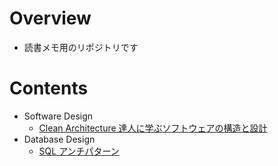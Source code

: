 # Overview

- 読書メモ用のリポジトリです

# Contents

- Software Design
  - [Clean Architecture 達人に学ぶソフトウェアの構造と設計](/docs/software_design/clean_architecture/note.md)
- Database Design
  - [SQL アンチパターン](/docs/database_design/sql_antipatterns/note.md)
